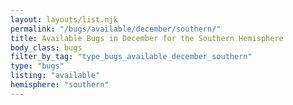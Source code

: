 ```yaml
---
layout: layouts/list.njk
permalink: "/bugs/available/december/southern/"
title: Available Bugs in December for the Southern Hemisphere
body_class: bugs
filter_by_tag: "type_bugs_available_december_southern"
type: "bugs"
listing: "available"
hemisphere: "southern"
---
```


